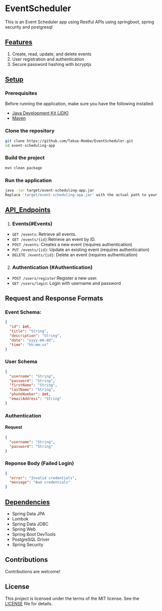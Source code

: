 # EventScheduler

This is an Event Scheduler app using Restful APIs using springboot, spring security and postgresql

## [Features](#Features)
1. Create, read, update, and delete events
2. User registration and authentication
3. Secure password hashing with bcryptjs


## [Setup](#Setup)
### Prerequisites
Before running the application, make sure you have the following installed:
- [Java Development Kit (JDK)](https://www.oracle.com/java/technologies/javase-downloads.html)
- [Maven](https://maven.apache.org/download.cgi) 

### Clone the repository
```bash
git clone https://github.com/Takue-Mombe/EventScheduler.git
cd event-scheduling-app
```

### Build the project
```bash
mvn clean package
```
### Run the application
  ```bash
java -jar target/event-scheduling-app.jar
Replace 'target/event-scheduling-app.jar' with the actual path to your JAR file.
```

## [API_Endpoints](#API_Endpoints)
1. ### Events(#Events)
- `GET /events`: Retrieve all events.
- `GET /events/{id}`:Retrieve an event by ID.
- `POST /events`: Creates a new event (requires authentication)
- `PUT /events/{id}`: Update an existing event (requires authentication)
- `DELETE /events/{id}`: Delete an event (requires authentication)

2. ### Authentication (#Authentication)
- `POST /users/register`:Register a new user.
- `GET /users/login`: Login with username and password

## Request and Response Formats
### Event Schema:

```json
{
  "id": int,
  "title": "String",
  "description": "String",
  "date": "yyyy-mm-dd",
  "time": "hh:mm:ss"
}
```

### User Schema

```json
{
  "username": "String",
  "password": "String",
  "firstName": "String",
  "lastName": "String",
  "phoneNumber": int,
  "emailAddress": "String"
}
```

### Authentication

#### Request

```json
{
  "username": "String",
  "password": "String"
}
```
### Reponse Body (Failed Login)
```json
{
  "error": "Invalid credentials",
  "message": "Bad credentials"
}


```

## [Dependencies](#Dependencies)

- Spring Data JPA
- Lombok
- Spring Data JDBC
- Spring Web
- Spring Boot DevTools
- PostgreSQL Driver
- Spring Security

## Contributions

Contributions are welcome!

## License
This project is licensed under the terms of the MIT license. See the [LICENSE](LICENSE) file for details.
